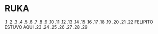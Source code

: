 # RUKA
.1
.2
.3
.4
.5
.6
.7
.8
.9
.10
.11
.12
.13
.14
.15
.16
.17
.18
.19
.20
.21
.22 FELIPITO ESTUVO AQUI
.23
.24
.25
.26
.27
.28
.29
